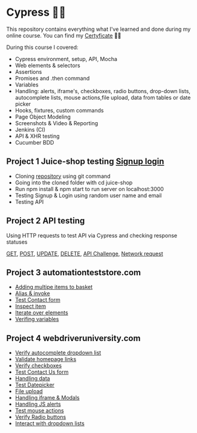 # Cypress 👨‍💻
This repository contains everything what I've learned and done during my online course.
You can find my [Certyficate](https://www.udemy.com/certificate/UC-44f830a2-eafa-4bb9-8588-ba3d79653823/) 👨‍🎓 

During this course I covered:
* Cypress environment, setup, API, Mocha
* Web elements & selectors
* Assertions
* Promises and .then command
* Variables
* Handling: alerts, iframe's, checkboxes, radio buttons, drop-down lists, autocomplete lists, mouse actions,file upload, data from tables or date picker
* Hooks, fixtures, custom commands 
* Page Object Modeling
* Screenshots & Video & Reporting 
* Jenkins (CI)
* API & XHR testing 
* Cucumber BDD

## Project 1 Juice-shop testing [Signup login](https://github.com/Nieoczywiste-historie/Cypress/blob/main/signup_login.js)
* Cloning [repository](https://github.com/qauni/juice-shop) using git command 
* Going into the cloned folder with cd juice-shop
* Run npm install & npm start to run server on localhost:3000
* Testing Signup & Login using random user name and email
* Testing API 

## Project 2 API testing
Using HTTP requests to test API via Cypress and checking response statuses

[GET](https://github.com/Nieoczywiste-historie/Cypress/blob/main/get-request.js), [POST](https://github.com/Nieoczywiste-historie/Cypress/blob/main/post-request.js), [UPDATE](https://github.com/Nieoczywiste-historie/Cypress/blob/main/update-request.js), [DELETE](https://github.com/Nieoczywiste-historie/Cypress/blob/main/delete-request.js), [API Challenge](https://github.com/Nieoczywiste-historie/Cypress/blob/main/api-challenge.js), [Network request](https://github.com/Nieoczywiste-historie/Cypress/blob/main/network-request.js)

## Project 3 automationteststore.com
* [Adding multipe items to basket](https://github.com/Nieoczywiste-historie/Cypress/blob/main/add-multiple-items-to-basket.js)
* [Alias & invoke](https://github.com/Nieoczywiste-historie/Cypress/blob/main/alias-invoke.cy.js)
* [Test Contact form](https://github.com/Nieoczywiste-historie/Cypress/blob/main/Automationteststore.cy.js)
* [Inspect item](https://github.com/Nieoczywiste-historie/Cypress/blob/main/inspect-item.cy.js)
* [Iterate over elements](https://github.com/Nieoczywiste-historie/Cypress/blob/main/iterate-over-elements.cy.js)
* [Verifing variables](https://github.com/Nieoczywiste-historie/Cypress/blob/main/variables.cy.js)

## Project 4 webdriveruniversity.com
* [Verify autocomplete dropdown list](https://github.com/Nieoczywiste-historie/Cypress/blob/main/autocomplete-dropdown-list.cy.js)
* [Validate homepage links](https://github.com/Nieoczywiste-historie/Cypress/blob/main/browser-navigation.cy.js)
* [Verify checkboxes](https://github.com/Nieoczywiste-historie/Cypress/blob/main/checkboxes.cy.js)
* [Test Contact Us form](https://github.com/Nieoczywiste-historie/Cypress/blob/main/Contact-Us.cy.js)
* [Handling data](https://github.com/Nieoczywiste-historie/Cypress/blob/main/data-tables.js)
* [Test Datepicker](https://github.com/Nieoczywiste-historie/Cypress/blob/main/datepiker.js)
* [File upload](https://github.com/Nieoczywiste-historie/Cypress/blob/main/file-upload.js)
* [Handling iframe & Modals](https://github.com/Nieoczywiste-historie/Cypress/blob/main/iframe.cy.js)
* [Handling JS alerts](https://github.com/Nieoczywiste-historie/Cypress/blob/main/js-alerts.cy.js)
* [Test mouse actions](https://github.com/Nieoczywiste-historie/Cypress/blob/main/mouse-action.cy.js)
* [Verify Radio buttons](https://github.com/Nieoczywiste-historie/Cypress/blob/main/radio-buttons.cy.js)
* [Interact with dropdown lists](https://github.com/Nieoczywiste-historie/Cypress/blob/main/select-dropdown-list.cy.js)

